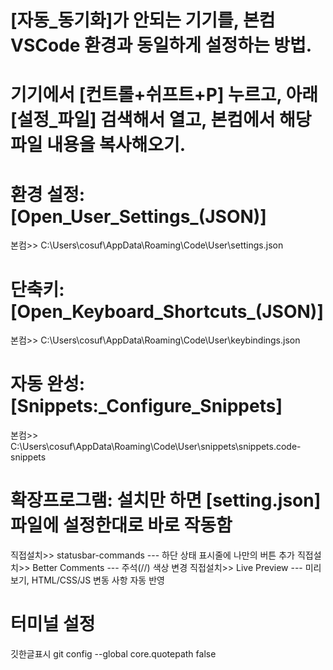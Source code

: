 #	[자동_동기화]가 안되는 기기를, 본컴 VSCode 환경과 동일하게 설정하는 방법.
#	기기에서 [컨트롤+쉬프트+P] 누르고, 아래 [설정_파일] 검색해서 열고, 본컴에서 해당 파일 내용을 복사해오기.

#	환경 설정:	[Open_User_Settings_(JSON)]
본컴>>	C:\Users\cosuf\AppData\Roaming\Code\User\settings.json

#	단축키:		[Open_Keyboard_Shortcuts_(JSON)]
본컴>>	C:\Users\cosuf\AppData\Roaming\Code\User\keybindings.json

#	자동 완성:	[Snippets:_Configure_Snippets]
본컴>>	C:\Users\cosuf\AppData\Roaming\Code\User\snippets\snippets.code-snippets

#	확장프로그램:	설치만 하면 [setting.json] 파일에 설정한대로 바로 작동함
직접설치>>	statusbar-commands	---	하단 상태 표시줄에 나만의 버튼 추가
직접설치>>	Better Comments 	---	주석(//) 색상 변경
직접설치>>	Live Preview	    ---	미리보기, HTML/CSS/JS 변동 사항 자동 반영

#	 터미널 설정
깃한글표시		git config --global core.quotepath false